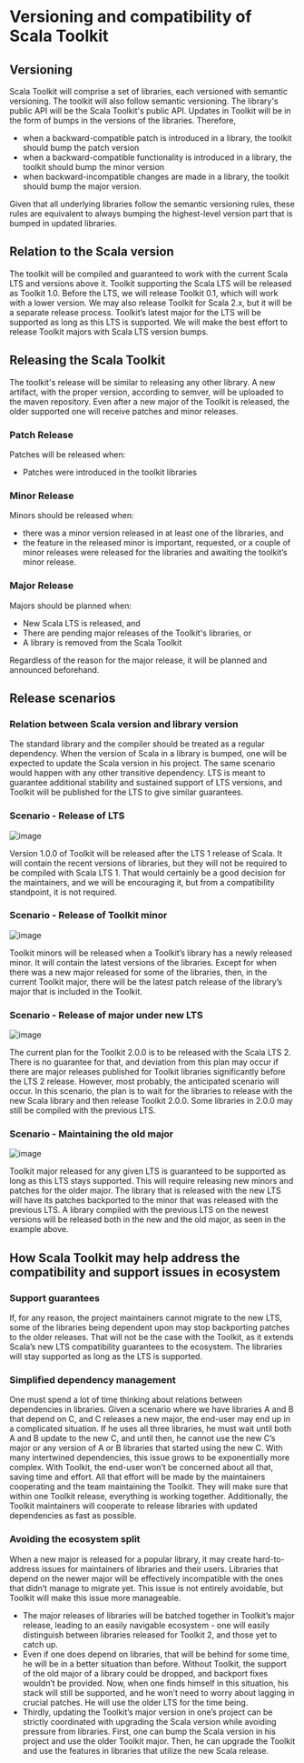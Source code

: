 # Versioning and compatibility of Scala Toolkit

## Versioning

Scala Toolkit will comprise a set of libraries, each versioned with semantic versioning. The toolkit will also follow semantic versioning. The library's public API will be the Scala Toolkit's public API. Updates in Toolkit will be in the form of bumps in the versions of the libraries. Therefore,

* when a backward-compatible patch is introduced in a library, the toolkit should bump the patch version
* when a backward-compatible functionality is introduced in a library, the toolkit should bump the minor version
* when backward-incompatible changes are made in a library, the toolkit should bump the major version.

Given that all underlying libraries follow the semantic versioning rules, these rules are equivalent to always bumping the highest-level version part that is bumped in updated libraries. 


## Relation to the Scala version

The toolkit will be compiled and guaranteed to work with the current Scala LTS and versions above it. Toolkit supporting the Scala LTS will be released as Toolkit 1.0. Before the LTS, we will release Toolkit 0.1, which will work with a lower version. We may also release Toolkit for Scala 2.x, but it will be a separate release process. Toolkit’s latest major for the LTS will be supported as long as this LTS is supported. We will make the best effort to release Toolkit majors with Scala LTS version bumps. 


## Releasing the Scala Toolkit

The toolkit's release will be similar to releasing any other library. A new artifact, with the proper version, according to semver, will be uploaded to the maven repository. Even after a new major of the Toolkit is released, the older supported one will receive patches and minor releases.


### Patch Release

Patches will be released when:

* Patches were introduced in the toolkit libraries


### Minor Release

Minors should be released when:

* there was a minor version released in at least one of the libraries, and
* the feature in the released minor is important, requested, or a couple of minor releases were released for the libraries and awaiting the toolkit’s minor release.


### Major Release

Majors should be planned when: 

* New Scala LTS is released, and 
* There are pending major releases of the Toolkit's libraries, or
* A library is removed from the Scala Toolkit

Regardless of the reason for the major release, it will be planned and announced beforehand. 

## Release scenarios

### Relation between Scala version and library version

The standard library and the compiler should be treated as a regular dependency. When the version of Scala in a library is bumped, one will be expected to update the Scala version in his project. The same scenario would happen with any other transitive dependency. LTS is meant to guarantee additional stability and sustained support of LTS versions, and Toolkit will be published for the LTS to give similar guarantees.


### Scenario - Release of LTS

![image](https://user-images.githubusercontent.com/4761866/214641399-bb6bcabc-6104-4c9d-a8b3-f435fe47d761.png)

Version 1.0.0 of Toolkit will be released after the LTS 1 release of Scala. It will contain the recent versions of libraries, but they will not be required to be compiled with Scala LTS 1. That would certainly be a good decision for the maintainers, and we will be encouraging it, but from a compatibility standpoint, it is not required.


### Scenario - Release of Toolkit minor
![image](https://user-images.githubusercontent.com/4761866/214641631-fb98a548-850a-46ee-ba49-c4ee8d4904a0.png)

Toolkit minors will be released when a Toolkit’s library has a newly released minor. It will contain the latest versions of the libraries. Except for when there was a new major released for some of the libraries, then, in the current Toolkit major, there will be the latest patch release of the library’s major that is included in the Toolkit.


### Scenario - Release of major under new LTS

![image](https://user-images.githubusercontent.com/4761866/214641468-f1acf38b-8e2c-455b-b75a-a7cfadcf8783.png)


The current plan for the Toolkit 2.0.0 is to be released with the Scala LTS 2. There is no guarantee for that, and deviation from this plan may occur if there are major releases published for Toolkit libraries significantly before the LTS 2 release. 
However, most probably, the anticipated scenario will occur. In this scenario, the plan is to wait for the libraries to release with the new Scala library and then release Toolkit 2.0.0. Some libraries in 2.0.0 may still be compiled with the previous LTS. 


### Scenario - Maintaining the old major

![image](https://user-images.githubusercontent.com/4761866/214641546-786aa639-7a45-412e-b3f8-da554e592753.png)

Toolkit major released for any given LTS is guaranteed to be supported as long as this LTS stays supported. This will require releasing new minors and patches for the older major. The library that is released with the new LTS will have its patches backported to the minor that was released with the previous LTS. A library compiled with the previous LTS on the newest versions will be released both in the new and the old major, as seen in the example above. 


## How Scala Toolkit may help address the  compatibility and support issues in ecosystem

### Support guarantees

If, for any reason, the project maintainers cannot migrate to the new LTS, some of the libraries being dependent upon may stop backporting patches to the older releases. That will not be the case with the Toolkit, as it extends Scala’s new LTS compatibility guarantees to the ecosystem. The libraries will stay supported as long as the LTS is supported.

### Simplified dependency management

One must spend a lot of time thinking about relations between dependencies in libraries. Given a scenario where we have libraries A and B that depend on C, and C releases a new major, the end-user may end up in a complicated situation. If he uses all three libraries, he must wait until both A and B update to the new C, and until then, he cannot use the new C’s major or any version of A or B libraries that started using the new C. With many intertwined dependencies, this issue grows to be exponentially more complex. With Toolkit, the end-user won’t be concerned about all that, saving time and effort. All that effort will be made by the maintainers cooperating and the team maintaining the Toolkit. They will make sure that within one Toolkit release, everything is working together. Additionally, the Toolkit maintainers will cooperate to release libraries with updated dependencies as fast as possible.

### Avoiding the ecosystem split

When a new major is released for a popular library, it may create hard-to-address issues for maintainers of libraries and their users. Libraries that depend on the newer major will be effectively incompatible with the ones that didn’t manage to migrate yet. This issue is not entirely avoidable, but Toolkit will make this issue more manageable. 

* The major releases of libraries will be batched together in Toolkit’s major release, leading to an easily navigable ecosystem - one will easily distinguish between libraries released for Toolkit 2, and those yet to catch up. 
* Even if one does depend on libraries, that will be behind for some time, he will be in a better situation than before. Without Toolkit, the support of the old major of a library could be dropped, and backport fixes wouldn’t be provided. Now, when one finds himself in this situation, his stack will still be supported, and he won’t need to worry about lagging in crucial patches. He will use the older LTS for the time being.
* Thirdly, updating the Toolkit’s major version in one’s project can be strictly coordinated with upgrading the Scala version while avoiding pressure from libraries. First, one can bump the Scala version in his project and use the older Toolkit major. Then, he can upgrade the Toolkit and use the features in libraries that utilize the new Scala release.
